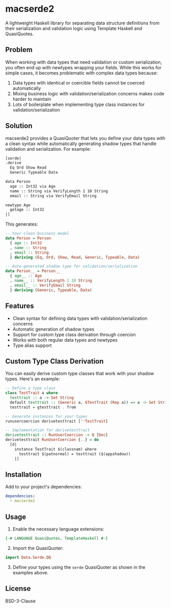 # macserde2

A lightweight Haskell library for separating data structure definitions from their serialization and validation logic using Template Haskell and QuasiQuotes.

## Problem

When working with data types that need validation or custom serialization, you often end up with newtypes wrapping your fields. While this works for simple cases, it becomes problematic with complex data types because:

1. Data types with identical or coercible fields cannot be coerced automatically
2. Mixing business logic with validation/serialization concerns makes code harder to maintain
3. Lots of boilerplate when implementing type class instances for validation/serialization

## Solution

macserde2 provides a QuasiQuoter that lets you define your data types with a clean syntax while automatically generating shadow types that handle validation and serialization. For example:

```haskell
[serde|
.derive
  Eq Ord Show Read
  Generic Typeable Data

data Person
  age :: Int32 via Age
  name :: String via VerifyLength 1 10 String
  email :: String via VerifyEmail String

newtype Age
  getage :: Int32
|]
```

This generates:

```haskell
-- Your clean business model
data Person = Person
  { age :: Int32
  , name :: String
  , email :: String
  } deriving (Eq, Ord, Show, Read, Generic, Typeable, Data)

-- Auto-generated shadow type for validation/serialization
data Person__ = Person__
  { age__ :: Age
  , name__ :: VerifyLength 1 10 String
  , email__ :: VerifyEmail String
  } deriving (Generic, Typeable, Data)
```

## Features

- Clean syntax for defining data types with validation/serialization concerns
- Automatic generation of shadow types
- Support for custom type class derivation through coercion
- Works with both regular data types and newtypes
- Type alias support

## Custom Type Class Derivation

You can easily derive custom type classes that work with your shadow types. Here's an example:

```haskell
-- Define a type class
class TestTrait a where
  testtrait :: a -> Set String
  default testtrait :: (Generic a, GTestTrait (Rep a)) => a -> Set String
  testtrait = gtesttrait . from

-- Generate instances for your types
runusercoercion derivetesttrait [''TestTrait]

-- Implementation for derivetesttrait
derivetesttrait :: RunUserCoercion -> Q [Dec]
derivetesttrait RunUserCoercion {..} = do
  [d|
    instance TestTrait $(classnam) where
      testtrait $(patnormal) = testtrait ($(appshadow))
    |]
```

## Installation

Add to your project's dependencies:

```yaml
dependencies:
  - macserde2
```

## Usage

1. Enable the necessary language extensions:
```haskell
{-# LANGUAGE QuasiQuotes, TemplateHaskell #-}
```

2. Import the QuasiQuoter:
```haskell
import Data.Serde.QQ
```

3. Define your types using the `serde` QuasiQuoter as shown in the examples above.

## License

BSD-3-Clause
